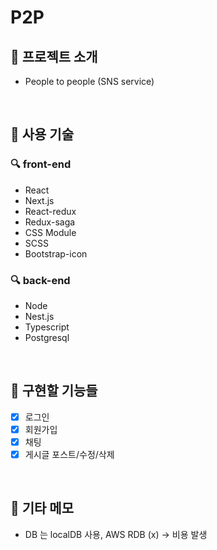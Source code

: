 # P2P

## 🔨 프로젝트 소개

- People to people (SNS service)

<br />

## 🔨 사용 기술

### 🔍 front-end

- React
- Next.js
- React-redux
- Redux-saga
- CSS Module
- SCSS
- Bootstrap-icon


### 🔍 back-end

- Node
- Nest.js
- Typescript
- Postgresql

<br />

## 🔨 구현할 기능들

- [x] 로그인
- [x] 회원가입
- [x] 채팅
- [x] 게시글 포스트/수정/삭제

<br />

## 🔨 기타 메모

- DB 는 localDB 사용, 
AWS RDB (x) -> 비용 발생